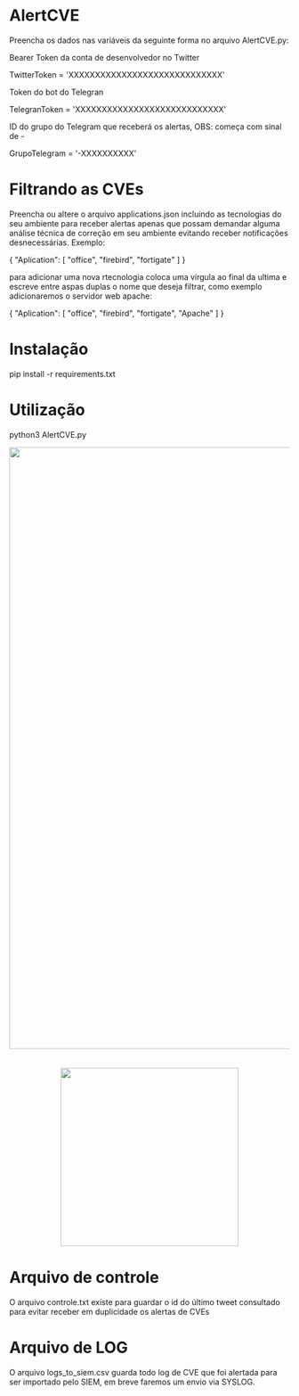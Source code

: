 # AlertCVE

Preencha os dados nas variáveis da seguinte forma no arquivo AlertCVE.py:

Bearer Token da conta de desenvolvedor no Twitter

TwitterToken = 'XXXXXXXXXXXXXXXXXXXXXXXXXXXXX'

Token do bot do Telegran

TelegranToken = 'XXXXXXXXXXXXXXXXXXXXXXXXXXXX'

ID do grupo do Telegram que receberá os alertas, OBS: começa com sinal de -

GrupoTelegram = '-XXXXXXXXXX'

# Filtrando as CVEs

Preencha ou altere o arquivo applications.json incluindo as tecnologias do seu ambiente para receber alertas apenas que possam demandar alguma análise técnica de correção em seu ambiente evitando receber notificações desnecessárias.
Exemplo:

{
	"Aplication": [
			"office",
			"firebird",
			"fortigate"
	]
}

para adicionar uma nova rtecnologia coloca uma vírgula ao final da ultima e escreve entre aspas duplas o nome que deseja filtrar, como exemplo adicionaremos o servidor web apache:

{
	"Aplication": [
			"office",
			"firebird",
			"fortigate",
            "Apache"
	]
}

# Instalação

pip install -r requirements.txt

# Utilização

python3 AlertCVE.py

<div align="center">
<img src="https://user-images.githubusercontent.com/5523049/212564175-7332c4bb-4dc2-4454-b973-6e8a6ab15aa9.png" width="1080px" />
</div>
<br><br>

<div align="center">
<img src="https://user-images.githubusercontent.com/5523049/212563819-18045cbe-1422-4794-a29d-0683f3c2f20d.png" width="320px" />
</div>

# Arquivo de controle

O arquivo controle.txt existe para guardar o id do último tweet consultado para evitar receber em duplicidade os alertas de CVEs

# Arquivo de LOG

O arquivo logs_to_siem.csv guarda todo log de CVE que foi alertada para ser importado pelo SIEM, em breve faremos um envio via SYSLOG.